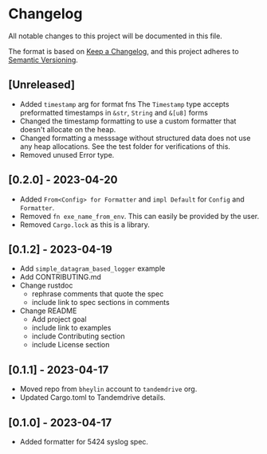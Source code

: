 # Changelog

All notable changes to this project will be documented in this file.

The format is based on [Keep a Changelog](https://keepachangelog.com/en/1.0.0/),
and this project adheres to [Semantic Versioning](https://semver.org/spec/v2.0.0.html).

## [Unreleased]

- Added `timestamp` arg for format fns
  The `Timestamp` type accepts preformatted timestamps in 
  `&str`, `String` and `&[u8]` forms
- Changed the timestamp formatting to use a custom
  formatter that doesn't allocate on the heap.
- Changed formatting a messsage without structured data does not use any
  heap allocations. See the test folder for verifications of this.
- Removed unused Error type.

## [0.2.0] - 2023-04-20

- Added `From<Config> for Formatter` and `impl Default` for `Config` and `Formatter`.
- Removed `fn exe_name_from_env`.
  This can easily be provided by the user.
- Removed `Cargo.lock` as this is a library.

## [0.1.2] - 2023-04-19

- Add `simple_datagram_based_logger` example
- Add CONTRIBUTING.md
- Change rustdoc 
  - rephrase comments that quote the spec
  - include link to spec sections in comments
- Change README
  - Add project goal
  - include link to examples
  - include Contributing section
  - include License section

## [0.1.1] - 2023-04-17

- Moved repo from `bheylin` account to `tandemdrive` org.
- Updated Cargo.toml to Tandemdrive details.

## [0.1.0] - 2023-04-17

- Added formatter for 5424 syslog spec.
